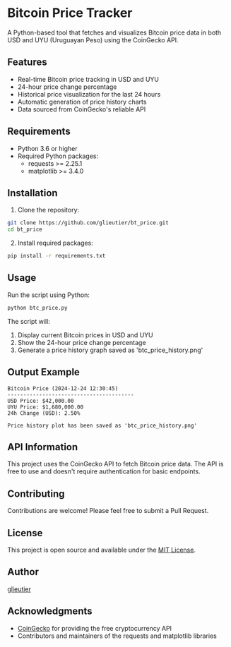 # Bitcoin Price Tracker

A Python-based tool that fetches and visualizes Bitcoin price data in both USD and UYU (Uruguayan Peso) using the CoinGecko API.

## Features

- Real-time Bitcoin price tracking in USD and UYU
- 24-hour price change percentage
- Historical price visualization for the last 24 hours
- Automatic generation of price history charts
- Data sourced from CoinGecko's reliable API

## Requirements

- Python 3.6 or higher
- Required Python packages:
  - requests >= 2.25.1
  - matplotlib >= 3.4.0

## Installation

1. Clone the repository:
```bash
git clone https://github.com/glieutier/bt_price.git
cd bt_price
```

2. Install required packages:
```bash
pip install -r requirements.txt
```

## Usage

Run the script using Python:
```bash
python btc_price.py
```

The script will:
1. Display current Bitcoin prices in USD and UYU
2. Show the 24-hour price change percentage
3. Generate a price history graph saved as 'btc_price_history.png'

## Output Example

```
Bitcoin Price (2024-12-24 12:30:45)
----------------------------------------
USD Price: $42,000.00
UYU Price: $1,680,000.00
24h Change (USD): 2.50%

Price history plot has been saved as 'btc_price_history.png'
```

## API Information

This project uses the CoinGecko API to fetch Bitcoin price data. The API is free to use and doesn't require authentication for basic endpoints.

## Contributing

Contributions are welcome! Please feel free to submit a Pull Request.

## License

This project is open source and available under the [MIT License](https://opensource.org/licenses/MIT).

## Author

[glieutier](https://github.com/glieutier)

## Acknowledgments

- [CoinGecko](https://www.coingecko.com/) for providing the free cryptocurrency API
- Contributors and maintainers of the requests and matplotlib libraries
